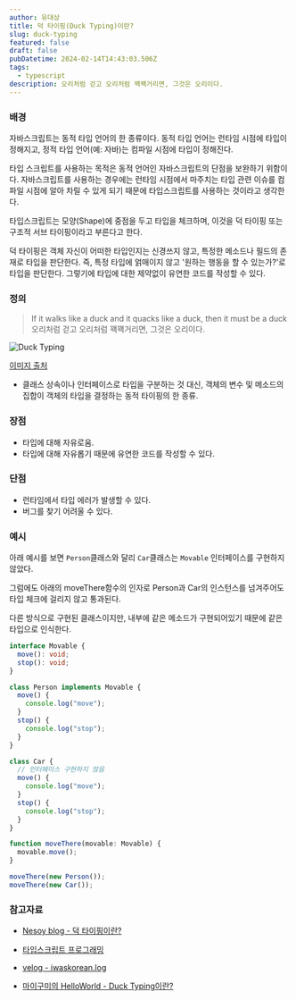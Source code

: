 ```yaml
---
author: 유대상
title: 덕 타이핑(Duck Typing)이란?
slug: duck-typing
featured: false
draft: false
pubDatetime: 2024-02-14T14:43:03.506Z
tags:
  - typescript
description: 오리처럼 걷고 오리처럼 꽥꽥거리면, 그것은 오리이다.
---
```


### 배경

자바스크립트는 동적 타입 언어의 한 종류이다. 동적 타입 언어는 런타임 시점에 타입이 정해지고, 정적 타입 언어(예: 자바)는 컴파일 시점에 타입이 정해진다.

타입 스크립트를 사용하는 목적은 동적 언어인 자바스크립트의 단점을 보완하기 위함이다. 자바스크립트를 사용하는 경우에는 런타임 시점에서 마주치는 타입 관련 이슈를 컴파일 시점에 알아 차릴 수 있게 되기 때문에 타입스크립트를 사용하는 것이라고 생각한다.

타입스크립트는 모양(Shape)에 중점을 두고 타입을 체크하며, 이것을 덕 타이핑 또는 구조적 서브 타이핑이라고 부른다고 한다.

덕 타이핑은 객체 자신이 어떠한 타입인지는 신경쓰지 않고, 특정한 메소드나 필드의 존재로 타입을 판단한다. 즉, 특정 타입에 얽매이지 않고 '원하는 행동을 할 수 있는가?'로 타입을 판단한다.
그렇기에 타입에 대한 제약없이 유연한 코드를 작성할 수 있다.

### 정의

> If it walks like a duck and it quacks like a duck, then it must be a duck
> 오리처럼 걷고 오리처럼 꽥꽥거리면, 그것은 오리이다.

![Duck Typing](@assets/images/duck-typing.jpg)

[이미지 출처](https://devopedia.org/duck-typing)

- 클래스 상속이나 인터페이스로 타입을 구분하는 것 대신, 객체의 변수 및 메소드의 집합이 객체의 타입을 결정하는 동적 타이핑의 한 종류.

### 장점

- 타입에 대해 자유로움.
- 타입에 대해 자유롭기 때문에 유연한 코드를 작성할 수 있다.

### 단점

- 런타임에서 타입 에러가 발생할 수 있다.
- 버그를 찾기 어려울 수 있다.

### 예시

아래 예시를 보면 `Person`클래스와 달리 `Car`클래스는 `Movable` 인터페이스를 구현하지 않았다.

그럼에도 아래의 moveThere함수의 인자로 Person과 Car의 인스턴스를 넘겨주어도 타입 체크에 걸리지 않고 통과된다.

다른 방식으로 구현된 클래스이지만, 내부에 같은 메소드가 구현되어있기 때문에 같은 타입으로 인식한다.

```ts
interface Movable {
  move(): void;
  stop(): void;
}

class Person implements Movable {
  move() {
    console.log("move");
  }
  stop() {
    console.log("stop");
  }
}

class Car {
  // 인터페이스 구현하지 않음
  move() {
    console.log("move");
  }
  stop() {
    console.log("stop");
  }
}

function moveThere(movable: Movable) {
  movable.move();
}

moveThere(new Person());
moveThere(new Car());
```

### 참고자료

- [Nesoy blog - 덕 타이핑이란?](https://nesoy.github.io/articles/2018-02/Duck-Typing)

- [타입스크립트 프로그래밍](http://www.yes24.com/Product/Goods/90265564?OzSrank=2)

- [velog - iwaskorean.log](https://velog.io/@iwaskorean/JavaScript-33%EA%B0%80%EC%A7%80-%EA%B0%9C%EB%85%90-3.-Implicit-Explicit-Coercion-and-Duck-Typing%EC%95%94%EC%8B%9C%EC%A0%81-%EB%AA%85%EC%8B%9C%EC%A0%81-%ED%98%95%EB%B3%80%ED%99%98%EA%B3%BC-%EB%8D%95-%ED%83%80%EC%9D%B4%ED%95%91)

- [마이구미의 HelloWorld - Duck Typing이란?](https://mygumi.tistory.com/367)
